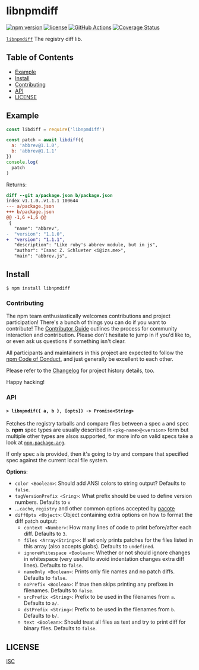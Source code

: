 # libnpmdiff

[![npm version](https://img.shields.io/npm/v/libnpmdiff.svg)](https://npm.im/libnpmdiff)
[![license](https://img.shields.io/npm/l/libnpmdiff.svg)](https://npm.im/libnpmdiff)
[![GitHub Actions](https://github.com/npm/libnpmdiff/workflows/node-ci/badge.svg)](https://github.com/npm/libnpmdiff/actions?query=workflow%3Anode-ci)
[![Coverage Status](https://coveralls.io/repos/github/npm/libnpmdiff/badge.svg?branch=main)](https://coveralls.io/github/npm/libnpmdiff?branch=main)

[`libnpmdiff`](https://github.com/npm/libnpmdiff) The registry diff lib.

## Table of Contents

* [Example](#example)
* [Install](#install)
* [Contributing](#contributing)
* [API](#api)
* [LICENSE](#license)

## Example

```js
const libdiff = require('libnpmdiff')

const patch = await libdiff({
  a: 'abbrev@1.1.0',
  b: 'abbrev@1.1.1'
})
console.log(
  patch
)
```

Returns:

```patch
diff --git a/package.json b/package.json
index v1.1.0..v1.1.1 100644
--- a/package.json	
+++ b/package.json	
@@ -1,6 +1,6 @@
 {
   "name": "abbrev",
-  "version": "1.1.0",
+  "version": "1.1.1",
   "description": "Like ruby's abbrev module, but in js",
   "author": "Isaac Z. Schlueter <i@izs.me>",
   "main": "abbrev.js",

```

## Install

`$ npm install libnpmdiff`

### Contributing

The npm team enthusiastically welcomes contributions and project participation!
There's a bunch of things you can do if you want to contribute! The
[Contributor Guide](https://github.com/npm/cli/blob/latest/CONTRIBUTING.md)
outlines the process for community interaction and contribution. Please don't
hesitate to jump in if you'd like to, or even ask us questions if something
isn't clear.

All participants and maintainers in this project are expected to follow the
[npm Code of Conduct](https://www.npmjs.com/policies/conduct), and just
generally be excellent to each other.

Please refer to the [Changelog](CHANGELOG.md) for project history details, too.

Happy hacking!

### API

#### `> libnpmdif({ a, b }, [opts]) -> Promise<String>`

Fetches the registry tarballs and compare files between a spec `a` and spec `b`. **npm** spec types are usually described in `<pkg-name>@<version>` form but multiple other types are alsos supported, for more info on valid specs take a look at [`npm-package-arg`](https://github.com/npm/npm-package-arg).

If only spec `a` is provided, then it's going to try and compare that specified spec against the current local file system.

**Options**:

- `color <Boolean>`: Should add ANSI colors to string output? Defaults to `false`.
- `tagVersionPrefix <Sring>`: What prefix should be used to define version numbers. Defaults to `v`
- ...`cache`, `registry` and other common options accepted by [pacote](https://github.com/npm/pacote#options)
- `diffOpts <Object>`: Object containing extra options on how to format the diff patch output:
  - `context <Number>`: How many lines of code to print before/after each diff. Defaults to `3`.
  - `files <Array<String>>`: If set only prints patches for the files listed in this array (also accepts globs). Defaults to `undefined`.
  - `ignoreWhitespace <Boolean>`: Whether or not should ignore changes in whitespace (very useful to avoid indentation changes extra diff lines). Defaults to `false`.
  - `nameOnly <Boolean>`: Prints only file names and no patch diffs. Defaults to `false`.
  - `noPrefix <Boolean>`: If true then skips printing any prefixes in filenames. Defaults to `false`.
  - `srcPrefix <String>`: Prefix to be used in the filenames from `a`. Defaults to `a/`.
  - `dstPrefix <String>`: Prefix to be used in the filenames from `b`. Defaults to `b/`.
  - `text <Boolean>`: Should treat all files as text and try to print diff for binary files. Defaults to `false`.

## LICENSE

[ISC](./LICENSE)

